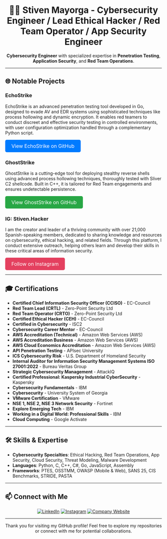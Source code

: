 <h1 align="center">👨‍💻 Stiven Mayorga - Cybersecurity Engineer / Lead Ethical Hacker / Red Team Operator / App Security Engineer</h1>

<p align="center">
    <strong>Cybersecurity Engineer</strong> with specialized expertise in <strong>Penetration Testing</strong>, <strong>Application Security</strong>, and <strong>Red Team Operations</strong>. 
</p>

---

<h2>🌐 Notable Projects</h2>

<h3><strong>EchoStrike</strong></h3>
<p>EchoStrike is an advanced penetration testing tool developed in Go, designed to evade AV and EDR systems using sophisticated techniques like process hollowing and dynamic encryption. It enables red teamers to conduct discreet and effective security testing in controlled environments, with user configuration optimization handled through a complementary Python script.</p>
<a href="https://github.com/stivenhacker/EchoStrike" target="_blank" style="display:inline-block; padding:10px 20px; font-size:16px; color:#ffffff; background-color:#007bff; border-radius:5px; text-decoration:none;">View EchoStrike on GitHub</a>

<h3><strong>GhostStrike</strong></h3>
<p>GhostStrike is a cutting-edge tool for deploying stealthy reverse shells using advanced process hollowing techniques, thoroughly tested with Sliver C2 shellcode. Built in C++, it is tailored for Red Team engagements and ensures undetectable persistence.</p>
<a href="https://github.com/stivenhacker/GhostStrike" target="_blank" style="display:inline-block; padding:10px 20px; font-size:16px; color:#ffffff; background-color:#28a745; border-radius:5px; text-decoration:none;">View GhostStrike on GitHub</a>

<h3><strong>IG: Stiven.Hacker</strong></h3>
<p>I am the creator and leader of a thriving community with over 21,000 Spanish-speaking members, dedicated to sharing knowledge and resources on cybersecurity, ethical hacking, and related fields. Through this platform, I conduct extensive outreach, helping others learn and develop their skills in these critical areas of information security.</p>
<a href="https://www.instagram.com/Stiven.Hacker" target="_blank" style="display:inline-block; padding:10px 20px; font-size:16px; color:#ffffff; background-color:#e4405f; border-radius:5px; text-decoration:none;">Follow on Instagram</a>

---

<h2>🎓 Certifications</h2>

<ul>
    <li><strong>Certified Chief Information Security Officer (CCISO)</strong> - EC-Council</li>
    <li><strong>Red Team Lead (CRTL)</strong> - Zero-Point Security Ltd</li>
    <li><strong>Red Team Operator (CRTO)</strong> - Zero-Point Security Ltd</li>
    <li><strong>Certified Ethical Hacker (CEH)</strong> - EC-Council</li>
    <li><strong>Certified in Cybersecurity</strong> - ISC2</li>
    <li><strong>Cybersecurity Career Mentor</strong> - EC-Council</li>
    <li><strong>AWS Accreditation (Technical)</strong> - Amazon Web Services (AWS)</li>
    <li><strong>AWS Accreditation Business</strong> - Amazon Web Services (AWS)</li>
    <li><strong>AWS Cloud Economics Accreditation</strong> - Amazon Web Services (AWS)</li>
    <li><strong>API Penetration Testing</strong> - APIsec University</li>
    <li><strong>ICS Cybersecurity Risk</strong> - U.S. Department of Homeland Security</li>
    <li><strong>Internal Auditor for Information Security Management Systems ISO 27001:2022</strong> - Bureau Veritas Group</li>
    <li><strong>Strategic Cybersecurity Management</strong> - AttackIQ</li>
    <li><strong>Certified Professional: Kaspersky Industrial CyberSecurity</strong> - Kaspersky</li>
    <li><strong>Cybersecurity Fundamentals</strong> - IBM</li>
    <li><strong>Cybersecurity</strong> - University System of Georgia</li>
    <li><strong>VMware Certification</strong> - VMware</li>
    <li><strong>NSE 1, NSE 2, NSE 3 Network Security</strong> - Fortinet</li>
    <li><strong>Explore Emerging Tech</strong> - IBM</li>
    <li><strong>Working in a Digital World: Professional Skills</strong> - IBM</li>
    <li><strong>Cloud Computing</strong> - Google Actívate</li>
</ul>

---

<h2>🛠️ Skills & Expertise</h2>

<ul>
    <li><strong>Cybersecurity Specialties</strong>: Ethical Hacking, Red Team Operations, App Security, Cloud Security, Threat Modeling, Malware Development</li>
    <li><strong>Languages</strong>: Python, C, C++, C#, Go, JavaScript, Assembly</li>
    <li><strong>Frameworks</strong>: PTES, OSSTMM, OWASP (Mobile & Web), SANS 25, CIS Benchmarks, STRIDE, PASTA</li>
</ul>

---

<h2>📫 Connect with Me</h2>

<p align="center">
    <a href="https://www.linkedin.com/in/stiven-mayorga"><img src="https://img.shields.io/badge/LinkedIn-Stiven%20Mayorga-blue" alt="LinkedIn"></a>
    <a href="https://www.instagram.com/stiven.hacker/"><img src="https://img.shields.io/badge/Instagram-%40stiven.hacker-%23E4405F" alt="Instagram"></a>
    <a href="https://seguridadinformatica.com.co/"><img src="https://img.shields.io/badge/Company%20Website-seguridadinformatica.com.co-blue" alt="Company Website"></a>
</p>

---

<p align="center">Thank you for visiting my GitHub profile! Feel free to explore my repositories or connect with me for potential collaborations.</p>